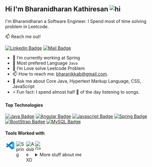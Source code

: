 ## Hi I'm Bharanidharan Kathiresan <img src="https://user-images.githubusercontent.com/1303154/88677602-1635ba80-d120-11ea-84d8-d263ba5fc3c0.gif" width="28px" alt="hi">

I'm Bharanidharan a Software Engineer. I Spend most of time solving problem in Leetcode.

:mailbox: Reach me out!

[![Linkedin Badge](https://img.shields.io/badge/-Bharanidharan-0e76a8?style=flat&labelColor=0e76a8&logo=linkedin&logoColor=white)](https://www.linkedin.com/in/bharanidharan-k-7b9352188/) 
[![Mail Badge](https://img.shields.io/badge/-@Bharani-c0392b?style=flat&labelColor=c0392b&logo=gmail&logoColor=white)](mailto:bharanikkab@gmail.com)

<!-- TODO: Add last video link -->

- 🔭 I’m currently working at Spring
- 💙 Most prefered Language `Java`
- 🌱 I’m Love solve Leetcode Problem
- 📫 How to reach me: bharanikkab@gmail.com.
- 💬 Ask me about Core Java, Hypertext Markup Language, CSS, JavaScript
- ⚡ Fun fact: I spend almost half 🎵 of the day listening to songs.

#### Top Technologies

<!-- TODO: Make technologies links takes you to repositories -->
[![Java Badge](https://img.shields.io/badge/-Java-3238e3?style=for-the-badge&labelColor=black&logo=java&logoColor=3238e3)](#)
[![Angular Badge](https://img.shields.io/badge/-Angular-b51800?style=for-the-badge&labelColor=black&logo=angular&logoColor=b51800)](#) [![Javascript Badge](https://img.shields.io/badge/-Javascript-F0DB4F?style=for-the-badge&labelColor=black&logo=javascript&logoColor=F0DB4F)](#)  [![Spring Badge](https://img.shields.io/badge/-Spring-3C873A?style=for-the-badge&labelColor=black&logo=spring&logoColor=3C873A)](#) [![BootStrap Badge](https://img.shields.io/badge/-BootStrap-6b04bf?style=for-the-badge&labelColor=black&logo=bootstrap&logoColor=6b04bf)](#) [![MySQL Badge](https://img.shields.io/badge/-MySQL-c4253d?style=for-the-badge&labelColor=black&logo=mysql&logoColor=c4253d)](#)

#### Tools Worked with


<img align="left" alt="Visual Studio Code" width="26px" style="padding: 0px 3px" src="https://raw.githubusercontent.com/github/explore/80688e429a7d4ef2fca1e82350fe8e3517d3494d/topics/visual-studio-code/visual-studio-code.png" />

<img align="left" alt="Spring" width="26px" style="padding:0px 3px" src="https://brandslogos.com/wp-content/uploads/images/large/spring-logo.png" />


<img align="left" alt="Adobe XD" width="26px" style="padding:0px 3px" src="https://cdn.iconscout.com/icon/free/png-512/adobe-xd-1869035-1583159.png" />

<img align="left" alt="Git" width="26px" height="27px" src="https://iconape.com/wp-content/png_logo_vector/cib-git.png" />


<br />
<br />

<!-- #### Bizness
- :paperclip: [My Resume/CV](https://github.com/ipenywis/ipenywis/blob/master/resumes/resume%20v1.0.pdf)
- :email: ipenywis@gmail.com -->

<details>
<summary>
  More stuff about me
</summary>

<br >

I am a Software Engineer enthusiast with great excitement and motivation to build cutting-edge software and I am pursuing Bachelors of Engineering in the stream of Electronics and Communication Engineering and I have Some knowledge in Java, Angular, HTML, CSS, JavaScript, GitHub.
I am highly motivated in applying for the position which offers an opportunity to deeply immerse myself in
my work as well as learning new things will help me exercise my innovative and creative skills in software design and development.

#### Coding Stats

<!--START_SECTION:waka-->
```text
Java         15 hrs 41 mins  ████████████████████▓░░░░   82.29 % 
HTML         1 hr 50 mins    ██▒░░░░░░░░░░░░░░░░░░░░░░   09.61 % 
TypeScript   1 hr 27 mins    ██░░░░░░░░░░░░░░░░░░░░░░░   07.63 % 
CSS          2 mins          ░░░░░░░░░░░░░░░░░░░░░░░░░   00.25 % 
Other        2 mins          ░░░░░░░░░░░░░░░░░░░░░░░░░   00.19 % 
```
<!--END_SECTION:waka-->

<!-- #### Github Stats

![Ipenywis's github stats](https://github-readme-stats.vercel.app/api?username=ipenywis&count_private=true&theme=tokyonight&hide=contribs,prs) -->

</details>

